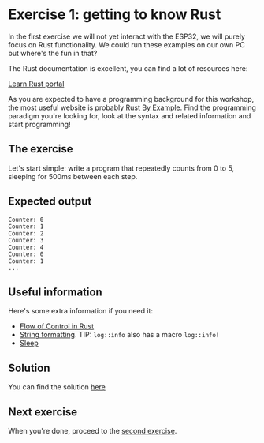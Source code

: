 # Exercise 1: getting to know Rust

In the first exercise we will not yet interact with the ESP32, we will purely focus on Rust functionality. We could run these examples on our own PC but where's the fun in that?

The Rust documentation is excellent, you can find a lot of resources here:

[Learn Rust portal](https://www.rust-lang.org/learn)

As you are expected to have a programming background for this workshop, the most useful website is probably [Rust By Example](https://doc.rust-lang.org/rust-by-example/index.html).
Find the programming paradigm you're looking for, look at the syntax and related information and start programming!

## The exercise

Let's start simple: write a program that repeatedly counts from 0 to 5, sleeping for 500ms between each step.

## Expected output

```
Counter: 0
Counter: 1
Counter: 2
Counter: 3
Counter: 4
Counter: 0
Counter: 1
...
```

## Useful information

Here's some extra information if you need it:

* [Flow of Control in Rust](https://doc.rust-lang.org/rust-by-example/flow_control.html)
* [String formatting](https://doc.rust-lang.org/rust-by-example/std/str.html?highlight=string#strings). TIP: `log::info` also has a macro `log::info!`
* [Sleep](https://doc.rust-lang.org/std/thread/fn.sleep.html)

## Solution

You can find the solution [here](./solution)

## Next exercise

When you're done, proceed to the [second exercise](../exercise_2).

